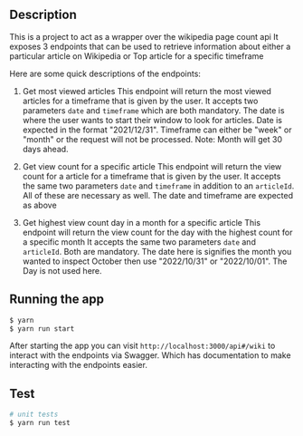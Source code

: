 
## Description
This is a project to act as a wrapper over the wikipedia page count api
It exposes 3 endpoints that can be used to retrieve information about either
a particular article on Wikipedia or Top article for a specific timeframe

Here are some quick descriptions of the endpoints:

1. Get most viewed articles
    This endpoint will return the most viewed articles for a timeframe that is given by the user.
    It accepts two parameters `date` and `timeframe` which are both mandatory. The date is where
    the user wants to start their window to look for articles. Date is expected in the format
    "2021/12/31". Timeframe can either be "week" or "month" or the request will not be processed.
    Note: Month will get 30 days ahead.

2. Get view count for a specific article
    This endpoint will return the view count for a article for a timeframe that is given by the user.
    It accepts the same two parameters `date` and `timeframe` in addition to an `articleId`. All of
    these are necessary as well. The date and timeframe are expected as above

3. Get highest view count day in a month for a specific article
    This endpoint will return the view count for the day with the highest count for a specific month
    It accepts the same two parameters `date` and `articleId`. Both are mandatory.
    The date here is signifies the month you wanted to inspect October then use "2022/10/31" or "2022/10/01".
    The Day is not used here.

## Running the app

```bash
$ yarn
$ yarn run start
```

After starting the app you can visit `http://localhost:3000/api#/wiki` to interact with the endpoints via Swagger.
Which has documentation to make interacting with the endpoints easier.

## Test

```bash
# unit tests
$ yarn run test



